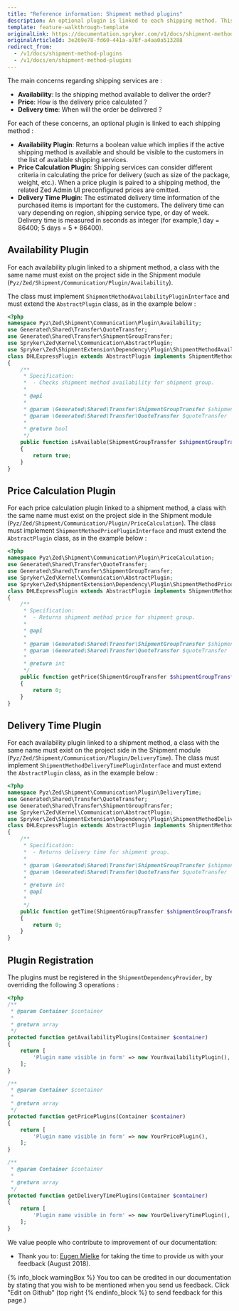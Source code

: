 ```yaml
---
title: "Reference information: Shipment method plugins"
description: An optional plugin is linked to each shipping method. This topic provides an overview of the Availability, Price Calculation, and Delivery Time plugins.
template: feature-walkthrough-template
originalLink: https://documentation.spryker.com/v1/docs/shipment-method-plugins
originalArticleId: 3e269e78-fd60-441a-a78f-a4aa0a513288
redirect_from:
  - /v1/docs/shipment-method-plugins
  - /v1/docs/en/shipment-method-plugins
---
```


The main concerns regarding shipping services are :

* **Availability**: Is the shipping method available to deliver the order?
* **Price**: How is the delivery price calculated ?
* **Delivery time**: When will the order be delivered ?

For each of these concerns, an optional plugin is linked to each shipping method :

* **Availability Plugin**: Returns a boolean value which implies if the active shipping method is available and should be visible to the customers in the list of available shipping services.
* **Price Calculation Plugin**: Shipping services can consider different criteria in calculating the price for delivery (such as size of the package, weight, etc.). When a price plugin is paired to a shipping method, the related Zed Admin UI preconfigured prices are omitted.
* **Delivery Time Plugin**: The estimated delivery time information of the purchased items is important for the customers. The delivery time can vary depending on region, shipping service type, or day of week. Delivery time is measured in seconds as integer (for example,1 day = 86400; 5 days = 5 * 86400).

## Availability Plugin

For each availability plugin linked to a shipment method, a class with the same name must exist on the project side in the Shipment module (`Pyz/Zed/Shipment/Communication/Plugin/Availability`).

The class must implement `ShipmentMethodAvailabilityPluginInterface` and must extend the `AbstractPlugin` class, as in the example below :

```php
<?php
namespace Pyz\Zed\Shipment\Communication\Plugin\Availability;
use Generated\Shared\Transfer\QuoteTransfer;
use Generated\Shared\Transfer\ShipmentGroupTransfer;
use Spryker\Zed\Kernel\Communication\AbstractPlugin;
use Spryker\Zed\ShipmentExtension\Dependency\Plugin\ShipmentMethodAvailabilityPluginInterface;
class DHLExpressPlugin extends AbstractPlugin implements ShipmentMethodAvailabilityPluginInterface
{
    /**
     * Specification:
     *  - Checks shipment method availability for shipment group.
     *
     * @api
     *
     * @param \Generated\Shared\Transfer\ShipmentGroupTransfer $shipmentGroupTransfer
     * @param \Generated\Shared\Transfer\QuoteTransfer $quoteTransfer
     *
     * @return bool
     */
    public function isAvailable(ShipmentGroupTransfer $shipmentGroupTransfer, QuoteTransfer $quoteTransfer): bool
    {
        return true;
    }
}
```

## Price Calculation Plugin

For each price calculation plugin linked to a shipment method, a class with the same name must exist on the project side in the Shipment module  (`Pyz/Zed/Shipment/Communication/Plugin/PriceCalculation`). The class must implement `ShipmentMethodPricePluginInterface` and must extend the `AbstractPlugin` class, as in the example below :

```php
<?php
namespace Pyz\Zed\Shipment\Communication\Plugin\PriceCalculation;
use Generated\Shared\Transfer\QuoteTransfer;
use Generated\Shared\Transfer\ShipmentGroupTransfer;
use Spryker\Zed\Kernel\Communication\AbstractPlugin;
use Spryker\Zed\ShipmentExtension\Dependency\Plugin\ShipmentMethodPricePluginInterface;
class DHLExpressPlugin extends AbstractPlugin implements ShipmentMethodPricePluginInterface
{
    /**
     * Specification:
     *  - Returns shipment method price for shipment group.
     *
     * @api
     *
     * @param \Generated\Shared\Transfer\ShipmentGroupTransfer $shipmentGroupTransfer
     * @param \Generated\Shared\Transfer\QuoteTransfer $quoteTransfer
     *
     * @return int
     */
    public function getPrice(ShipmentGroupTransfer $shipmentGroupTransfer, QuoteTransfer $quoteTransfer): int
    {
        return 0;
    }
}
```

## Delivery Time Plugin

For each availability plugin linked to a shipment method, a class with the same name must exist on the project side in the Shipment module (`Pyz/Zed/Shipment/Communication/Plugin/DeliveryTime`). The class must implement `ShipmentMethodDeliveryTimePluginInterface` and must extend the `AbstractPlugin` class, as in the example below :

```php
<?php
namespace Pyz\Zed\Shipment\Communication\Plugin\DeliveryTime;
use Generated\Shared\Transfer\QuoteTransfer;
use Generated\Shared\Transfer\ShipmentGroupTransfer;
use Spryker\Zed\Kernel\Communication\AbstractPlugin;
use Spryker\Zed\ShipmentExtension\Dependency\Plugin\ShipmentMethodDeliveryTimePluginInterface;
class DHLExpressPlugin extends AbstractPlugin implements ShipmentMethodDeliveryTimePluginInterface
{
    /**
     * Specification:
     *  - Returns delivery time for shipment group.
     *
     * @param \Generated\Shared\Transfer\ShipmentGroupTransfer $shipmentGroupTransfer
     * @param \Generated\Shared\Transfer\QuoteTransfer $quoteTransfer
     *
     * @return int
     * @api
     *
     */
    public function getTime(ShipmentGroupTransfer $shipmentGroupTransfer, QuoteTransfer $quoteTransfer): int
    {
        return 0;
    }
}
```

## Plugin Registration

The plugins must be registered in the `ShipmentDependencyProvider`, by overriding the following 3 operations :

```php
<?php
/**
 * @param Container $container
 *
 * @return array
 */
protected function getAvailabilityPlugins(Container $container)
{
    return [
        'Plugin name visible in form' => new YourAvailabilityPlugin(),
    ];
}

/**
 * @param Container $container
 *
 * @return array
 */
protected function getPricePlugins(Container $container)
{
    return [
        'Plugin name visible in form' => new YourPricePlugin(),
    ];
}

/**
 * @param Container $container
 *
 * @return array
 */
protected function getDeliveryTimePlugins(Container $container)
{
    return [
        'Plugin name visible in form' => new YourDeliveryTimePlugin(),
    ];
}
```

We value people who contribute to improvement of our documentation:

* Thank you to: [Eugen Mielke](https://github.com/eug3n) for taking the time to provide us with your feedback (August 2018).

{% info_block warningBox %}
You too can be credited in our documentation by stating that you wish to be mentioned when you send us feedback. Click "Edit on Github" (top right
{% endinfo_block %} to send feedback for this page.)

